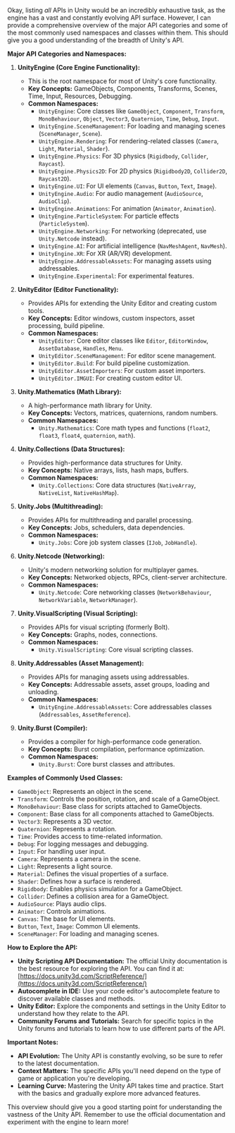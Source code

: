Okay, listing *all* APIs in Unity would be an incredibly exhaustive task, as the engine has a vast and constantly evolving API surface. However, I can provide a comprehensive overview of the major API categories and some of the most commonly used namespaces and classes within them. This should give you a good understanding of the breadth of Unity's API.

**Major API Categories and Namespaces:**

1.  **UnityEngine (Core Engine Functionality):**
    *   This is the root namespace for most of Unity's core functionality.
    *   **Key Concepts:** GameObjects, Components, Transforms, Scenes, Time, Input, Resources, Debugging.
    *   **Common Namespaces:**
        *   `UnityEngine`: Core classes like `GameObject`, `Component`, `Transform`, `MonoBehaviour`, `Object`, `Vector3`, `Quaternion`, `Time`, `Debug`, `Input`.
        *   `UnityEngine.SceneManagement`: For loading and managing scenes (`SceneManager`, `Scene`).
        *   `UnityEngine.Rendering`: For rendering-related classes (`Camera`, `Light`, `Material`, `Shader`).
        *   `UnityEngine.Physics`: For 3D physics (`Rigidbody`, `Collider`, `Raycast`).
        *   `UnityEngine.Physics2D`: For 2D physics (`Rigidbody2D`, `Collider2D`, `Raycast2D`).
        *   `UnityEngine.UI`: For UI elements (`Canvas`, `Button`, `Text`, `Image`).
        *   `UnityEngine.Audio`: For audio management (`AudioSource`, `AudioClip`).
        *   `UnityEngine.Animations`: For animation (`Animator`, `Animation`).
        *   `UnityEngine.ParticleSystem`: For particle effects (`ParticleSystem`).
        *   `UnityEngine.Networking`: For networking (deprecated, use `Unity.Netcode` instead).
        *   `UnityEngine.AI`: For artificial intelligence (`NavMeshAgent`, `NavMesh`).
        *   `UnityEngine.XR`: For XR (AR/VR) development.
        *   `UnityEngine.AddressableAssets`: For managing assets using addressables.
        *   `UnityEngine.Experimental`: For experimental features.

2.  **UnityEditor (Editor Functionality):**
    *   Provides APIs for extending the Unity Editor and creating custom tools.
    *   **Key Concepts:** Editor windows, custom inspectors, asset processing, build pipeline.
    *   **Common Namespaces:**
        *   `UnityEditor`: Core editor classes like `Editor`, `EditorWindow`, `AssetDatabase`, `Handles`, `Menu`.
        *   `UnityEditor.SceneManagement`: For editor scene management.
        *   `UnityEditor.Build`: For build pipeline customization.
        *   `UnityEditor.AssetImporters`: For custom asset importers.
        *   `UnityEditor.IMGUI`: For creating custom editor UI.

3.  **Unity.Mathematics (Math Library):**
    *   A high-performance math library for Unity.
    *   **Key Concepts:** Vectors, matrices, quaternions, random numbers.
    *   **Common Namespaces:**
        *   `Unity.Mathematics`: Core math types and functions (`float2`, `float3`, `float4`, `quaternion`, `math`).

4.  **Unity.Collections (Data Structures):**
    *   Provides high-performance data structures for Unity.
    *   **Key Concepts:** Native arrays, lists, hash maps, buffers.
    *   **Common Namespaces:**
        *   `Unity.Collections`: Core data structures (`NativeArray`, `NativeList`, `NativeHashMap`).

5.  **Unity.Jobs (Multithreading):**
    *   Provides APIs for multithreading and parallel processing.
    *   **Key Concepts:** Jobs, schedulers, data dependencies.
    *   **Common Namespaces:**
        *   `Unity.Jobs`: Core job system classes (`IJob`, `JobHandle`).

6.  **Unity.Netcode (Networking):**
    *   Unity's modern networking solution for multiplayer games.
    *   **Key Concepts:** Networked objects, RPCs, client-server architecture.
    *   **Common Namespaces:**
        *   `Unity.Netcode`: Core networking classes (`NetworkBehaviour`, `NetworkVariable`, `NetworkManager`).

7.  **Unity.VisualScripting (Visual Scripting):**
    *   Provides APIs for visual scripting (formerly Bolt).
    *   **Key Concepts:** Graphs, nodes, connections.
    *   **Common Namespaces:**
        *   `Unity.VisualScripting`: Core visual scripting classes.

8.  **Unity.Addressables (Asset Management):**
    *   Provides APIs for managing assets using addressables.
    *   **Key Concepts:** Addressable assets, asset groups, loading and unloading.
    *   **Common Namespaces:**
        *   `UnityEngine.AddressableAssets`: Core addressables classes (`Addressables`, `AssetReference`).

9.  **Unity.Burst (Compiler):**
    *   Provides a compiler for high-performance code generation.
    *   **Key Concepts:** Burst compilation, performance optimization.
    *   **Common Namespaces:**
        *   `Unity.Burst`: Core burst classes and attributes.

**Examples of Commonly Used Classes:**

*   `GameObject`: Represents an object in the scene.
*   `Transform`: Controls the position, rotation, and scale of a GameObject.
*   `MonoBehaviour`: Base class for scripts attached to GameObjects.
*   `Component`: Base class for all components attached to GameObjects.
*   `Vector3`: Represents a 3D vector.
*   `Quaternion`: Represents a rotation.
*   `Time`: Provides access to time-related information.
*   `Debug`: For logging messages and debugging.
*   `Input`: For handling user input.
*   `Camera`: Represents a camera in the scene.
*   `Light`: Represents a light source.
*   `Material`: Defines the visual properties of a surface.
*   `Shader`: Defines how a surface is rendered.
*   `Rigidbody`: Enables physics simulation for a GameObject.
*   `Collider`: Defines a collision area for a GameObject.
*   `AudioSource`: Plays audio clips.
*   `Animator`: Controls animations.
*   `Canvas`: The base for UI elements.
*   `Button`, `Text`, `Image`: Common UI elements.
*   `SceneManager`: For loading and managing scenes.

**How to Explore the API:**

*   **Unity Scripting API Documentation:** The official Unity documentation is the best resource for exploring the API. You can find it at: [https://docs.unity3d.com/ScriptReference/](https://docs.unity3d.com/ScriptReference/)
*   **Autocomplete in IDE:** Use your code editor's autocomplete feature to discover available classes and methods.
*   **Unity Editor:** Explore the components and settings in the Unity Editor to understand how they relate to the API.
*   **Community Forums and Tutorials:** Search for specific topics in the Unity forums and tutorials to learn how to use different parts of the API.

**Important Notes:**

*   **API Evolution:** The Unity API is constantly evolving, so be sure to refer to the latest documentation.
*   **Context Matters:** The specific APIs you'll need depend on the type of game or application you're developing.
*   **Learning Curve:** Mastering the Unity API takes time and practice. Start with the basics and gradually explore more advanced features.

This overview should give you a good starting point for understanding the vastness of the Unity API. Remember to use the official documentation and experiment with the engine to learn more!
